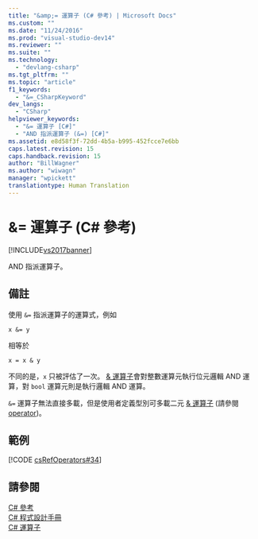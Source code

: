 ```yaml
---
title: "&amp;= 運算子 (C# 參考) | Microsoft Docs"
ms.custom: ""
ms.date: "11/24/2016"
ms.prod: "visual-studio-dev14"
ms.reviewer: ""
ms.suite: ""
ms.technology: 
  - "devlang-csharp"
ms.tgt_pltfrm: ""
ms.topic: "article"
f1_keywords: 
  - "&=_CSharpKeyword"
dev_langs: 
  - "CSharp"
helpviewer_keywords: 
  - "&= 運算子 [C#]"
  - "AND 指派運算子 (&=) [C#]"
ms.assetid: e8d58f3f-72dd-4b5a-b995-452fcce7e6bb
caps.latest.revision: 15
caps.handback.revision: 15
author: "BillWagner"
ms.author: "wiwagn"
manager: "wpickett"
translationtype: Human Translation
---
```

# &amp;= 運算子 (C# 參考)
[!INCLUDE[vs2017banner](../../../csharp/includes/vs2017banner.md)]

AND 指派運算子。  
  
## 備註  
 使用 `&=` 指派運算子的運算式，例如  
  
```  
x &= y  
```  
  
 相等於  
  
```  
x = x & y  
```  
  
 不同的是，`x` 只被評估了一次。  [& 運算子](../../../csharp/language-reference/operators/and-operator.md)會對整數運算元執行位元邏輯 AND 運算，對 `bool` 運算元則是執行邏輯 AND 運算。  
  
 `&=` 運算子無法直接多載，但是使用者定義型別可多載二元 [& 運算子](../../../csharp/language-reference/operators/and-operator.md) \(請參閱 [operator](../../../csharp/language-reference/keywords/operator.md)\)。  
  
## 範例  
 [!CODE [csRefOperators#34](../CodeSnippet/VS_Snippets_VBCSharp/csrefOperators#34)]  
  
## 請參閱  
 [C\# 參考](../../../csharp/language-reference/index.md)   
 [C\# 程式設計手冊](../../../csharp/programming-guide/index.md)   
 [C\# 運算子](../../../csharp/language-reference/operators/index.md)